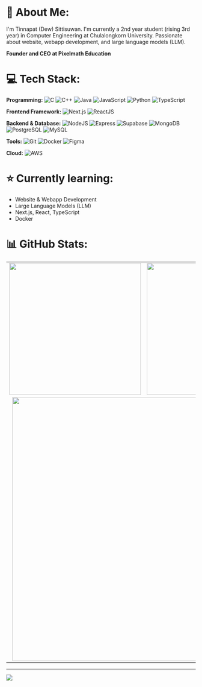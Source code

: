 # 💫 About Me:
I'm Tinnapat (Dew) Sittisuwan. I'm currently a 2nd year student (rising 3rd year) in Computer Engineering at Chulalongkorn University. Passionate about website, webapp development, and large language models (LLM).

**Founder and CEO at Pixelmath Education**

# 💻 Tech Stack:

**Programming:**
![C](https://img.shields.io/badge/c-%2300599C.svg?style=for-the-badge&logo=c&logoColor=white) ![C++](https://img.shields.io/badge/c++-%2300599C.svg?style=for-the-badge&logo=c%2B%2B&logoColor=white) ![Java](https://img.shields.io/badge/java-%23ED8B00.svg?style=for-the-badge&logo=openjdk&logoColor=white) ![JavaScript](https://img.shields.io/badge/javascript-%23323330.svg?style=for-the-badge&logo=javascript&logoColor=%23F7DF1E) ![Python](https://img.shields.io/badge/python-3670A0?style=for-the-badge&logo=python&logoColor=ffdd54) ![TypeScript](https://img.shields.io/badge/TypeScript-3178C6?style=for-the-badge&logo=typescript&logoColor=white)

**Frontend Framework:**
![Next.js](https://img.shields.io/badge/next.js-000000?style=for-the-badge&logo=nextdotjs&logoColor=white) ![ReactJS](https://img.shields.io/badge/-ReactJs-61DAFB?logo=react&logoColor=white&style=for-the-badge)

**Backend & Database:**
![NodeJS](https://img.shields.io/badge/Node.js-339933?style=for-the-badge&logo=nodedotjs&logoColor=white) ![Express](https://img.shields.io/badge/Express.js-404D59?style=for-the-badge&logo=express&logoColor=white) ![Supabase](https://img.shields.io/badge/Supabase-3ECF8E?style=for-the-badge&logo=supabase&logoColor=white) ![MongoDB](https://img.shields.io/badge/-MongoDB-13aa52?style=for-the-badge&logo=mongodb&logoColor=white) ![PostgreSQL](https://img.shields.io/badge/PostgreSQL-316192?style=for-the-badge&logo=postgresql&logoColor=white) ![MySQL](https://img.shields.io/badge/MySQL-4479A1?style=for-the-badge&logo=mysql&logoColor=white)

**Tools:**
![Git](https://img.shields.io/badge/Git-F05032?style=for-the-badge&logo=git&logoColor=white) ![Docker](https://img.shields.io/badge/Docker-2496ED?style=for-the-badge&logo=docker&logoColor=white) ![Figma](https://img.shields.io/badge/Figma-F24E1E?style=for-the-badge&logo=figma&logoColor=white)

**Cloud:**
![AWS](https://img.shields.io/badge/AWS-%23FF9900.svg?style=for-the-badge&logo=amazon-aws&logoColor=white)

# ⭐️ Currently learning:
- Website & Webapp Development
- Large Language Models (LLM)
- Next.js, React, TypeScript
- Docker

# 📊 GitHub Stats:

<div align="center">

<table>
<tr>
<td>

<img src="https://github-readme-stats.vercel.app/api?username=dewwts&theme=dark&hide_border=false&include_all_commits=false&count_private=false" width="350" />

</td>
<td>

<img src="https://github-readme-streak-stats.herokuapp.com/?user=dewwts&theme=dark&hide_border=false" width="350" />

</td>
</tr>
<tr>
<td colspan="2" align="center">

<img src="https://github-readme-stats.vercel.app/api/top-langs/?username=dewwts&theme=dark&hide_border=false&layout=compact" width="700" />

</td>
</tr>
</table>

</div>

---
[![](https://visitcount.itsvg.in/api?id=dewwts&icon=0&color=0)](https://visitcount.itsvg.in)

<!-- Proudly created with GPRM ( https://gprm.itsvg.in ) -->
